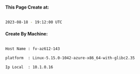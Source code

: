 
   
#### This Page Create at:

```bash

2023-08-18 - 19:12:00 UTC

```

#### Create By Machine:

```bash

Host Name : fv-az612-143

platform  : Linux-5.15.0-1042-azure-x86_64-with-glibc2.35

Ip Local  : 10.1.0.16

```

